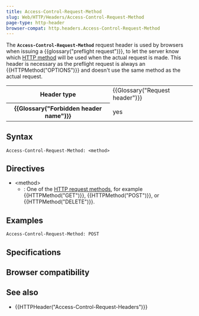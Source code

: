 ```yaml
---
title: Access-Control-Request-Method
slug: Web/HTTP/Headers/Access-Control-Request-Method
page-type: http-header
browser-compat: http.headers.Access-Control-Request-Method
---
```




The **`Access-Control-Request-Method`** request header is used
by browsers when issuing a {{glossary("preflight request")}}, to let the server know
which [HTTP method](/Web/HTTP/Methods) will be used when the
actual request is made. This header is necessary as the preflight request is always an
{{HTTPMethod("OPTIONS")}} and doesn't use the same method as the actual request.

<table class="properties">
  <tbody>
    <tr>
      <th scope="row">Header type</th>
      <td>{{Glossary("Request header")}}</td>
    </tr>
    <tr>
      <th scope="row">{{Glossary("Forbidden header name")}}</th>
      <td>yes</td>
    </tr>
  </tbody>
</table>

## Syntax

```http
Access-Control-Request-Method: <method>
```

## Directives

- \<method>
  - : One of the [HTTP request methods](/Web/HTTP/Methods), for
    example {{HTTPMethod("GET")}}, {{HTTPMethod("POST")}}, or {{HTTPMethod("DELETE")}}.

## Examples

```http
Access-Control-Request-Method: POST
```

## Specifications



## Browser compatibility



## See also

- {{HTTPHeader("Access-Control-Request-Headers")}}
